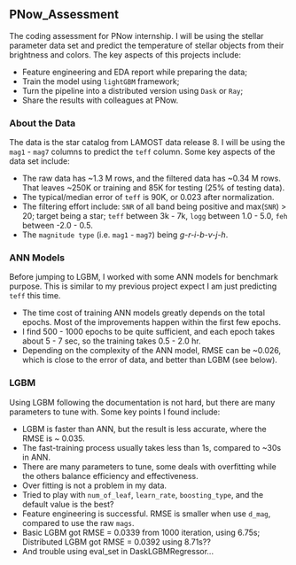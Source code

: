 ## PNow_Assessment
The coding assessment for PNow internship. I will be using the stellar parameter data set and predict the temperature of stellar objects from their brightness and colors. The key aspects of this projects include:
- Feature engineering and EDA report while preparing the data;
- Train the model using `lightGBM` framework;
- Turn the pipeline into a distributed version using `Dask` or `Ray`;
- Share the results with colleagues at PNow.

### About the Data
The data is the star catalog from LAMOST data release 8. I will be using the `mag1` - `mag7` columns to predict the `teff` column. Some key aspects of the data set include:
- The raw data has ~1.3 M rows, and the filtered data has ~0.34 M rows. That leaves ~250K or training and 85K for testing (25% of testing data).
- The typical/median error of `teff` is 90K, or 0.023 after normalization.
- The filtering effort include: `SNR` of all band being positive and max(`SNR`) > 20; target being a star; `teff` between 3k - 7k, `logg` between 1.0 - 5.0, `feh` between -2.0 - 0.5.
- The `magnitude type` (i.e. `mag1` - `mag7`) being *g-r-i-b-v-j-h*.

### ANN Models
Before jumping to LGBM, I worked with some ANN models for benchmark purpose. This is similar to my previous project expect I am just predicting `teff` this time.
- The time cost of training ANN models greatly depends on the total epochs. Most of the improvements happen within the first few epochs.
- I find 500 - 1000 epochs to be quite sufficient, and each epoch takes about 5 - 7 sec, so the training takes 0.5 - 2.0 hr.
- Depending on the complexity of the ANN model, RMSE can be ~0.026, which is close to the error of data, and better than LGBM (see below).

### LGBM
Using LGBM following the documentation is not hard, but there are many parameters to tune with. Some key points I found include:
- LGBM is faster than ANN, but the result is less accurate, where the RMSE is ~ 0.035.
- The fast-training process usually takes less than 1s, compared to ~30s in ANN.
- There are many parameters to tune, some deals with overfitting while the others balance efficiency and effectiveness. 
- Over fitting is not a problem in my data.
- Tried to play with `num_of_leaf`, `learn_rate`, `boosting_type`, and the default value is the best?
- Feature engineering is successful. RMSE is smaller when use `d_mag`, compared to use the raw `mags`.
- Basic LGBM got RMSE = 0.0339 from 1000 iteration, using 6.75s; Distributed LGBM got RMSE = 0.0392 using 8.71s??
- And trouble using eval_set in DaskLGBMRegressor...
